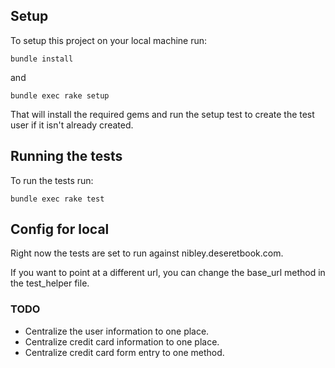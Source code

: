 ## Setup

To setup this project on your local machine run:

    bundle install

and

    bundle exec rake setup

That will install the required gems and run the setup test to create the test user if it isn't already created.


## Running the tests

To run the tests run:

    bundle exec rake test


## Config for local

Right now the tests are set to run against nibley.deseretbook.com.

If you want to point at a different url, you can change the base_url method in the test_helper file.

### TODO

* Centralize the user information to one place.
* Centralize credit card information to one place.
* Centralize credit card form entry to one method.